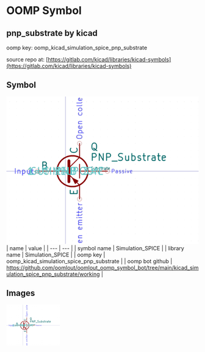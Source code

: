 # OOMP Symbol  
## pnp_substrate  by kicad  
  
oomp key: oomp_kicad_simulation_spice_pnp_substrate  
  
source repo at: [https://gitlab.com/kicad/libraries/kicad-symbols](https://gitlab.com/kicad/libraries/kicad-symbols)  
## Symbol  
  
[![working.png](working_600.png)](working.png)  
| name | value | 
| --- | --- | 
| symbol name | Simulation_SPICE | 
| library name | Simulation_SPICE | 
| oomp key | oomp_kicad_simulation_spice_pnp_substrate | 
| oomp bot github | https://github.com/oomlout/oomlout_oomp_symbol_bot/tree/main/kicad_simulation_spice_pnp_substrate/working | 
## Images  
  
[![working.png](working_140.png)](working.png)  
